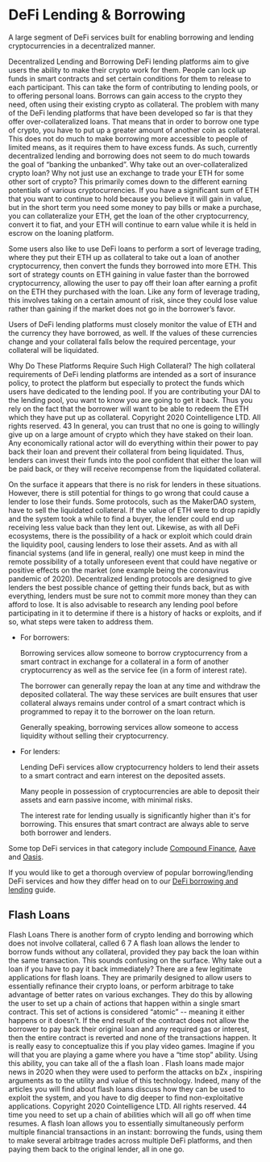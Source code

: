 # DeFi Lending & Borrowing

A large segment of DeFi services built for enabling borrowing and lending cryptocurrencies in a decentralized manner.

Decentralized Lending and Borrowing
DeFi lending platforms aim to give users the ability to make their crypto work for them. People can lock up funds in smart contracts and set certain conditions for them to release to each participant. This can take the form of contributing to lending pools, or to offering personal loans. Borrows can gain access to the crypto they need, often using their existing crypto as collateral.
The problem with many of the DeFi lending platforms that have been developed so far is that they offer over-collateralized loans. That means that in order to borrow one type of crypto, you have to put up a greater amount of another coin as collateral. This does not do much to make borrowing more accessible to people of limited means, as it requires them to have excess funds. As such, currently decentralized lending and borrowing does not seem to do much towards the goal of “banking the unbanked”.
Why take out an over-collateralized crypto loan? Why not just use an exchange to trade your ETH for some other sort of crypto? This primarily comes down to the different earning potentials of various cryptocurrencies. If you have a significant sum of ETH that you want to continue to hold because you believe it will gain in value, but in the short term you need some money to pay bills or make a purchase, you can collateralize your ETH, get the loan of the other cryptocurrency, convert it to fiat, and your ETH will continue to earn value while it is held in escrow on the loaning platform.

Some users also like to use DeFi loans to perform a sort of leverage trading, where they put their ETH up as collateral to take out a loan of another cryptocurrency, then convert the funds they borrowed into more ETH. This sort of strategy counts on ETH gaining in value faster than the borrowed cryptocurrency, allowing the user to pay off their loan after earning a profit on the ETH they purchased with the loan. Like any form of leverage trading, this involves taking on a certain amount of risk, since they could lose value rather than gaining if the market does not go in the borrower’s favor.

Users of DeFi lending platforms must closely monitor the value of ETH and the currency they have borrowed, as well. If the values of these currencies change and your collateral falls below the required percentage, your collateral will be liquidated.

Why Do These Platforms Require Such High Collateral?
The high collateral requirements of DeFi lending platforms are intended as a sort of insurance policy, to protect the platform but especially to protect the funds which users have dedicated to the lending pool. If you are contributing your DAI to the lending pool, you want to know you are going to get it back. Thus you rely on the fact that the borrower will want to be able to redeem the ETH which they have put up as collateral.
Copyright 2020 Cointelligence LTD. All rights reserved. 43
 In general, you can trust that no one is going to willingly give up on a large amount of crypto which they have staked on their loan. Any economically rational actor will do everything within their power to pay back their loan and prevent their collateral from being liquidated. Thus, lenders can invest their funds into the pool confident that either the loan will be paid back, or they will receive recompense from the liquidated collateral.
 
 On the surface it appears that there is no risk for lenders in these situations. However, there is still potential for things to go wrong that could cause a lender to lose their funds. Some protocols, such as the MakerDAO system, have to sell the liquidated collateral. If the value of ETH were to drop rapidly and the system took a while to find a buyer, the lender could end up receiving less value back than they lent out.
 Likewise, as with all DeFi ecosystems, there is the possibility of a hack or exploit which could drain the liquidity pool, causing lenders to lose their assets. And as with all financial systems (and life in general, really) one must keep in mind the remote possibility of a totally unforeseen event that could have negative or positive effects on the market (one example being the coronavirus pandemic of 2020).
 Decentralized lending protocols are designed to give lenders the best possible chance of getting their funds back, but as with everything, lenders must be sure not to commit more money than they can afford to lose. It is also advisable to research any lending pool before participating in it to determine if there is a history of hacks or exploits, and if so, what steps were taken to address them.

- For borrowers:

    Borrowing services allow someone to borrow cryptocurrency from a smart contract in exchange for a collateral in a form of another cryptocurrency as well as the service fee (in a form of interest rate).
    
    The borrower can generally repay the loan at any time and withdraw the deposited collateral. The way these services are built ensures that user collateral always remains under control of a smart contract which is programmed to repay it to the borrower on the loan return.
    
    Generally speaking, borrowing services allow someone to access liquidity without selling their cryptocurrency.
    
- For lenders:

    Lending DeFi services allow cryptocurrency holders to lend their assets to a smart contract and earn interest on the deposited assets.
    
    Many people in possession of cryptocurrencies are able to deposit their assets and earn passive income, with minimal risks.
    
    The interest rate for lending usually is significantly higher than it's for borrowing. This ensures that smart contract are always able to serve both borrower and lenders.
        
Some top DeFi services in that category include [Compound Finance](https://compound.finance/markets), [Aave](https://app.aave.com/home) and [Oasis](https://oasis.app/).

If you would like to get a thorough overview of popular borrowing/lending DeFi services and how they differ head on to our [DeFi borrowing and lending](/DeFi/7-lending-borrowing.md) guide.

## Flash Loans

Flash Loans
There is another form of crypto lending and borrowing which does not involve collateral, called
6
7
A flash loan allows the lender to borrow funds without any collateral, provided they pay back the loan within the same transaction. This sounds confusing on the surface. Why take out a loan if you have to pay it back immediately?
There are a few legitimate applications for flash loans. They are primarily designed to allow users to essentially refinance their crypto loans, or perform arbitrage to take advantage of better rates on various exchanges. They do this by allowing the user to set up a chain of actions that happen within a single smart contract. This set of actions is considered “atomic” -- meaning it either happens or it doesn’t. If the end result of the contract does not allow the borrower to pay back their original loan and any required gas or interest, then the entire contract is reverted and none of the transactions happen.
It is really easy to conceptualize this if you play video games. Imagine if you will that you are playing a game where you have a “time stop” ability. Using this ability, you can take all of the
a flash loan . Flash loans made major news in 2020 when they were used to perform the attacks
on bZx , inspiring arguments as to the utility and value of this technology. Indeed, many of the articles you will find about flash loans discuss how they can be used to exploit the system, and you have to dig deeper to find non-exploitative applications.
Copyright 2020 Cointelligence LTD. All rights reserved. 44
 time you need to set up a chain of abilities which will all go off when time resumes. A flash loan allows you to essentially simultaneously perform multiple financial transactions in an instant: borrowing the funds, using them to make several arbitrage trades across multiple DeFi platforms, and then paying them back to the original lender, all in one go.
